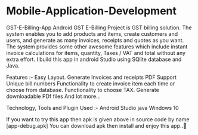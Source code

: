 # Mobile-Application-Development

GST-E-Billing-App
Android GST E-Billing Project is GST billing solution. The system enables you to add products and items, create customers and users, and generate as many invoices, receipts and quotes as you want. The system provides some other awesome features which include instant invoice calculations for items, quantity, Taxes / VAT and total without any extra effort. I build this app in android Studio using SQlite database and Java.



Features :-
Easy Layout.
Generate Invoices and receipts PDF Support
Unique bill numbers
Functionality to create invoice item each time or choose from database.
Functionality to choose TAX.
Generate downloadable PDf files
And lot more...


Technology, Tools and Plugin Used :-
Android Studio
java
Windows 10


If you want to try this app then apk is given above in source code by name [app-debug.apk]
You can download apk then install and enjoy this app..🙂
